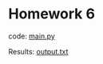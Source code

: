# Homework 6

code: [main.py]()

Results: [output.txt](https://github.com/tnkteja/fss16ntadiko/blob/hw6/code/6/output.txt)
